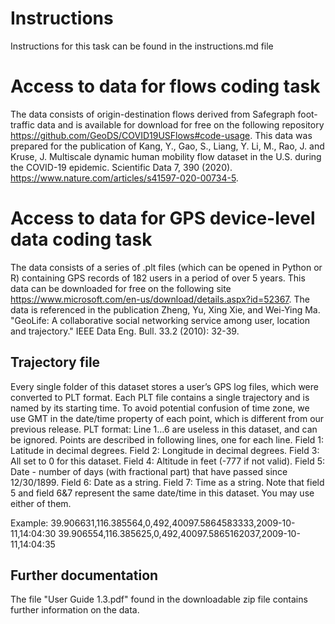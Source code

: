 # Instructions
Instructions for this task can be found in the instructions.md file

# Access to data for flows coding task

The data consists of origin-destination flows derived from Safegraph foot-traffic data and is available for download for free on the following repository https://github.com/GeoDS/COVID19USFlows#code-usage. This data was prepared for the publication of Kang, Y., Gao, S., Liang, Y. Li, M., Rao, J. and Kruse, J. Multiscale dynamic human mobility flow dataset in the U.S. during the COVID-19 epidemic. Scientific Data 7, 390 (2020). https://www.nature.com/articles/s41597-020-00734-5.

# Access to data for GPS device-level data coding task

The data consists of a series of .plt files (which can be opened in Python or R) containing GPS records of 182 users in a period of over 5 years. This data can be downloaded for free on the following site https://www.microsoft.com/en-us/download/details.aspx?id=52367. The data is referenced in the publication Zheng, Yu, Xing Xie, and Wei-Ying Ma. "GeoLife: A collaborative social networking service among user, location and trajectory." IEEE Data Eng. Bull. 33.2 (2010): 32-39.

## Trajectory file
Every single folder of this dataset stores a user’s GPS log files, which were converted to PLT format. Each PLT file contains a single trajectory and is named by its starting time. To avoid potential confusion of time zone, we use GMT in the date/time property of each point, which is different from our previous release.
PLT format:
Line 1…6 are useless in this dataset, and can be ignored. Points are described in following lines, one for each line.
Field 1: Latitude in decimal degrees.
Field 2: Longitude in decimal degrees.
Field 3: All set to 0 for this dataset.
Field 4: Altitude in feet (-777 if not valid).
Field 5: Date - number of days (with fractional part) that have passed since 12/30/1899.
Field 6: Date as a string.
Field 7: Time as a string.
Note that field 5 and field 6&7 represent the same date/time in this dataset. You may use either of them.

Example:
39.906631,116.385564,0,492,40097.5864583333,2009-10-11,14:04:30
39.906554,116.385625,0,492,40097.5865162037,2009-10-11,14:04:35

## Further documentation

The file "User Guide 1.3.pdf" found in the downloadable zip file contains further information on the data. 
